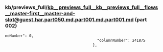 ### kb/previews_full/kb__previews_full__kb__previews_full__flows__master-first__master-and-slot@guest.har.part050.md.part001.md.part001.md (part 002)

```md
neNumber": 0,
                                          "columnNumber": 241875
                                        },
     
```

```

